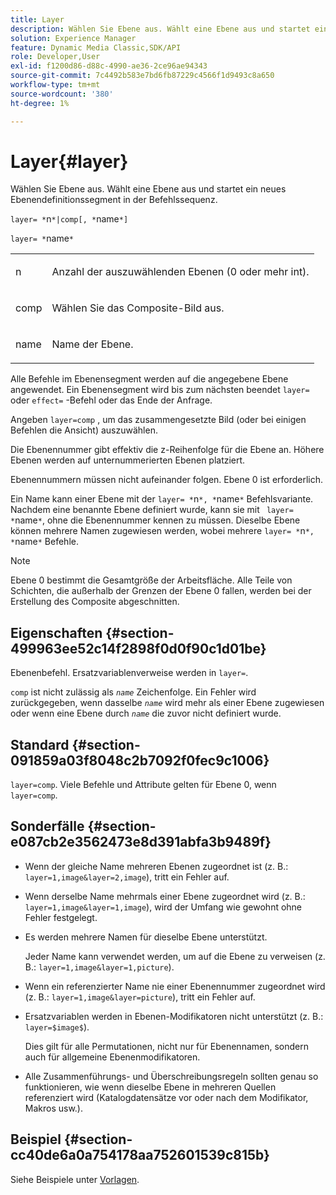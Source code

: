 ```yaml
---
title: Layer
description: Wählen Sie Ebene aus. Wählt eine Ebene aus und startet ein neues Ebenendefinitionssegment in der Befehlssequenz.
solution: Experience Manager
feature: Dynamic Media Classic,SDK/API
role: Developer,User
exl-id: f1200d86-d88c-4990-ae36-2ce96ae94343
source-git-commit: 7c4492b583e7bd6fb87229c4566f1d9493c8a650
workflow-type: tm+mt
source-wordcount: '380'
ht-degree: 1%

---
```


# Layer{#layer}

Wählen Sie Ebene aus. Wählt eine Ebene aus und startet ein neues Ebenendefinitionssegment in der Befehlssequenz.

`layer= *`n`*|comp[, *`name`*]`

`layer= *`name`*`

<table id="simpletable_22DE3365A6454949B0D30C6D7110476E"> 
 <tr class="strow"> 
  <td class="stentry"> <p><span class="codeph"> <span class="varname"> n</span></span> </p></td> 
  <td class="stentry"> <p>Anzahl der auszuwählenden Ebenen (0 oder mehr int). </p></td> 
 </tr> 
 <tr class="strow"> 
  <td class="stentry"> <p><span class="codeph"> comp</span> </p></td> 
  <td class="stentry"> <p>Wählen Sie das Composite-Bild aus. </p></td> 
 </tr> 
 <tr class="strow"> 
  <td class="stentry"> <p><span class="codeph"> <span class="varname"> name</span></span> </p></td> 
  <td class="stentry"> <p>Name der Ebene. </p></td> 
 </tr> 
</table>

Alle Befehle im Ebenensegment werden auf die angegebene Ebene angewendet. Ein Ebenensegment wird bis zum nächsten beendet `layer=` oder `effect=` -Befehl oder das Ende der Anfrage.

Angeben `layer=comp` , um das zusammengesetzte Bild (oder bei einigen Befehlen die Ansicht) auszuwählen.

Die Ebenennummer gibt effektiv die z-Reihenfolge für die Ebene an. Höhere Ebenen werden auf unternummerierten Ebenen platziert.

Ebenennummern müssen nicht aufeinander folgen. Ebene 0 ist erforderlich.

Ein Name kann einer Ebene mit der `layer= *`n`*, *`name`*` Befehlsvariante. Nachdem eine benannte Ebene definiert wurde, kann sie mit ` layer= *`name`*`, ohne die Ebenennummer kennen zu müssen. Dieselbe Ebene können mehrere Namen zugewiesen werden, wobei mehrere `layer= *`n`*, *`name`*` Befehle.

>[!NOTE]
>
>Ebene 0 bestimmt die Gesamtgröße der Arbeitsfläche. Alle Teile von Schichten, die außerhalb der Grenzen der Ebene 0 fallen, werden bei der Erstellung des Composite abgeschnitten.

## Eigenschaften {#section-499963ee52c14f2898f0d0f90c1d01be}

Ebenenbefehl. Ersatzvariablenverweise werden in `layer=`.

`comp` ist nicht zulässig als *`name`* Zeichenfolge. Ein Fehler wird zurückgegeben, wenn dasselbe *`name`* wird mehr als einer Ebene zugewiesen oder wenn eine Ebene durch *`name`* die zuvor nicht definiert wurde.

## Standard {#section-091859a03f8048c2b7092f0fec9c1006}

`layer=comp`. Viele Befehle und Attribute gelten für Ebene 0, wenn `layer=comp`.

## Sonderfälle {#section-e087cb2e3562473e8d391abfa3b9489f}

* Wenn der gleiche Name mehreren Ebenen zugeordnet ist (z. B.: `layer=1,image&layer=2,image`), tritt ein Fehler auf.
* Wenn derselbe Name mehrmals einer Ebene zugeordnet wird (z. B.: `layer=1,image&layer=1,image`), wird der Umfang wie gewohnt ohne Fehler festgelegt.
* Es werden mehrere Namen für dieselbe Ebene unterstützt.

   Jeder Name kann verwendet werden, um auf die Ebene zu verweisen (z. B.: `layer=1,image&layer=1,picture`).
* Wenn ein referenzierter Name nie einer Ebenennummer zugeordnet wird (z. B.: `layer=1,image&layer=picture`), tritt ein Fehler auf.
* Ersatzvariablen werden in Ebenen-Modifikatoren nicht unterstützt (z. B.: `layer=$image$`).

   Dies gilt für alle Permutationen, nicht nur für Ebenennamen, sondern auch für allgemeine Ebenenmodifikatoren.

* Alle Zusammenführungs- und Überschreibungsregeln sollten genau so funktionieren, wie wenn dieselbe Ebene in mehreren Quellen referenziert wird (Katalogdatensätze vor oder nach dem Modifikator, Makros usw.).

## Beispiel {#section-cc40de6a0a754178aa752601539c815b}

Siehe Beispiele unter [Vorlagen](../../../../../is-api/http-ref/image-serving-api-ref/c-http-protocol-reference/c-templates/c-templates.md#concept-3cd2d2adae0e41b2979b9640244d4d3e).
